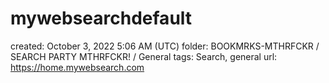 # mywebsearchdefault

created: October 3, 2022 5:06 AM (UTC)
folder: BOOKMRKS-MTHRFCKR / SEARCH PARTY MTHRFCKR! / General
tags: Search, general
url: https://home.mywebsearch.com